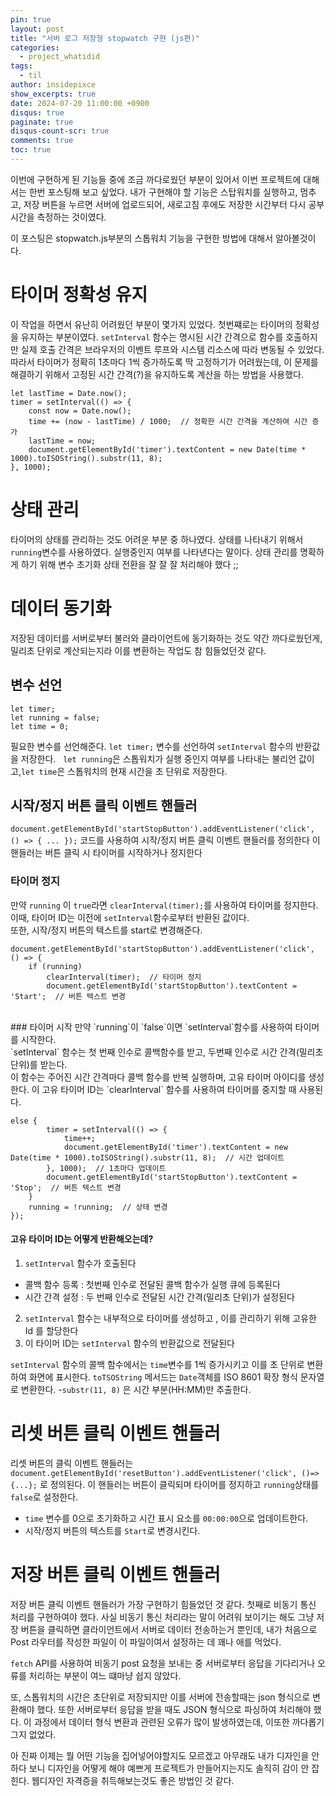 ```yaml
---
pin: true
layout: post
title: "서버 로그 저장형 stopwatch 구현 (js편)"
categories:
  - project_whatidid
tags:
  - til 
author: insidepixce
show_excerpts: true
date: 2024-07-20 11:00:00 +0900
disqus: true
paginate: true
disqus-count-scr: true
comments: true
toc: true
---
```


이번에 구현하게 된 기능들 중에 조금 까다로웠던 부분이 있어서 이번 프로젝트에 대해서는 한번 포스팅해 보고 싶었다.
내가 구현해야 할 기능은 스탑워치를 실행하고, 멈추고, 저장 버튼을 누르면 서버에 업로드되어, 새로고침 후에도 저장한 시간부터 다시 공부시간을 측정하는 것이였다. 

이 포스팅은 stopwatch.js부분의 스톱워치 기능을 구현한 방법에 대해서 알아볼것이다.

# 타이머 정확성 유지 

이 작업을 하면서 유난히 어려웠던 부분이 몇가지 있었다. 첫번쨰로는 타이머의 정확성을 유지하는 부분이였다. `setInterval` 함수는 명시된 시간 간격으로 함수를 호출하지만 실제 호출 간격은 브라우저의 이벤트 루프와 시스템 리소스에 따라 변동될 수 있었다. 따라서 타이머가 정확히 1초마다 1씩 증가하도록 딱 고정하기가 어려웠는데, 이 문제를 해결하기 위해서 고정된 시간 간격(?)을 유지하도록 계산을 하는 방법을 사용했다. 

```
let lastTime = Date.now();
timer = setInterval(() => {
    const now = Date.now();
    time += (now - lastTime) / 1000;  // 정확한 시간 간격을 계산하여 시간 증가
    lastTime = now;
    document.getElementById('timer').textContent = new Date(time * 1000).toISOString().substr(11, 8);
}, 1000);
```

# 상태 관리 
타이머의 상태를 관리하는 것도 어려운 부분 중 하나였다. 상태를 나타내기 위해서 `running`변수를 사용하였다. 실행중인지 여부를 나타낸다는 말이다. 상태 관리를 명확하게 하기 위해 변수 초기화 상태 전환을 잘 잘 잘 처리해야 했다 ;;

# 데이터 동기화 
저장된 데이터를 서버로부터 불러와 클라이언트에 동기화하는 것도 약간 까다로웠던게, 밀리초 단위로 계산되는지라 이를 변환하는 작업도 참 힘들었던것 같다. 
 
## 변수 선언
```
let timer;
let running = false;
let time = 0;
```
필요한 변수를 선언해준다. 
`let timer;` 변수를 선언하여 `setInterval` 함수의 반환값을 저장한다.  
`let running`은 스톱워치가 실행 중인지 여부를 나타내는 불리언 값이고,`let time`은 스톱워치의 현재 시간을 초 단위로 저장한다. 


## 시작/정지 버튼 클릭 이벤트 핸들러 
`document.getElementById('startStopButton').addEventListener('click', () => { ... });` 코드를 사용하여 시작/정지 버튼 클릭 이벤트 핸들러를 정의한다
이 핸들러는 버튼 클릭 시 타이머를 시작하거나 정지한다 

### 타이머 정지 
만약 `running` 이 `true`라면 `clearInterval(timer);`를 사용하여 타이머를 정지한다. 
<br>이때, 타이머 ID는 이전에 `setInterval`함수로부터 반환된 값이다. <br>또한, 시작/정지 버튼의 텍스트를 start로 변경해준다.
<br>
```
document.getElementById('startStopButton').addEventListener('click', () => {
    if (running) 
        clearInterval(timer);  // 타이머 정지
        document.getElementById('startStopButton').textContent = 'Start';  // 버튼 텍스트 변경
```
<br>
### 타이머 시작
만약 `running`이 `false`이면  `setInterval`함수를 사용하여 타이머를 시작한다. <br>
`setInterval` 함수는 첫 번째 인수로 콜백함수를 받고, 두번째 인수로 시간 간격(밀리초 단위)를 받는다. 
<br>이 함수는 주어진 시간 간격마다 콜백 함수를 반복 실행하며, 고유 타이머 아이디를 생성한다. 
이 고유 타이머 ID는 `clearInterval` 함수를 사용하여 타이머를 중지할 때 사용된다. 

```
else {
        timer = setInterval(() => {
            time++;
            document.getElementById('timer').textContent = new Date(time * 1000).toISOString().substr(11, 8);  // 시간 업데이트
        }, 1000);  // 1초마다 업데이트
        document.getElementById('startStopButton').textContent = 'Stop';  // 버튼 텍스트 변경
    }
    running = !running;  // 상태 변경
});
```
#### 고유 타이머 ID는 어떻게 반환해오는데? 

1. `setInterval` 함수가 호출된다 
- 콜백 함수 등록 : 첫번째 인수로 전달된 콜백 함수가 실행 큐에 등록된다
- 시간 간격 설정 : 두 번째 인수로 전달된 시간 간격(밀리초 단위)가 설정된다
2. `setInterval` 함수는 내부적으로 타이머를 생성하고 , 이를 관리하기 위해 고유한 Id 를 할당한다
3. 이 타이머 ID는 `setInterval` 함수의 반환값으로 전달된다

`setInterval` 함수의 콜백 함수에서는 `time`변수를 1씩 증가시키고 이를 초 단위로 변환하여 화면에 표시한다. 
`toTSOString` 메서드는 `Date`객체를 ISO 8601 확장 형식 문자열로 변환한다. 
-`substr(11, 8)` 은 시간 부분(HH:MM)만 추출한다. 

# 리셋 버튼 클릭 이벤트 핸들러 
리셋 버튼의 클릭 이벤트 핸들러는 `document.getElementById('resetButton').addEventListener('click', ()=> {...};` 로 정의된다. 이 핸들러는 버튼이 클릭되며 타이머를 정지하고 `running`상태를 `false`로 설정한다. 
- `time` 변수를 0으로 초기화하고 시간 표시 요소를 `00:00:00`으로 업데이트한다. 
- 시작/정지 버튼의 텍스트를 `Start`로 변경시킨다.

# 저장 버튼 클릭 이벤트 핸들러 

저장 버튼 클릭 이벤트 핸들러가 가장 구현하기 힘들었던 것 같다. 첫째로 비동기 통신 처리를 구현하여야 했다. 사실 비동기 통신 처리라는 말이 어려워 보이기는 해도 그냥 저장 버튼을 클릭하면 클라이언트에서 서버로 데이터 전송하는거 뿐인데, 내가 처음으로 Post 라우터를 작성한 파일이 이 파일이여서 설정하는 데 꽤나 애를 먹었다. 

`fetch` API를 사용하여 비동기 post 요청을 보내는 중 서버로부터 응답을 기다리거나 오류를 처리하는 부분이 여느 떄마냥 쉽지 않았다. 

또, 스톱워치의 시간은 초단위로 저장되지만 이를 서버에 전송할때는 json 형식으로 변환해야 했다. 또한 서버로부터 응답을 받을 때도 JSON 형식으로 파싱하여 처리해야 했다. 이 과정에서 데이터 형식 변환과 관련된 오류가 많이 발생하였는데, 이또한 까다롭기 그지 없었다. 


아 진짜 이제는 뭘 어떤 기능을 집어넣어야할지도 모르겠고 아무래도 내가 디자인을 안하다 보니 디자인을 어떻게 해야 예쁘게 프로젝트가 만들어지는지도 솔직히 감이 안 잡힌다. 웹디자인 자격증을 취득해보는것도 좋은 방법인 것 같다. 

